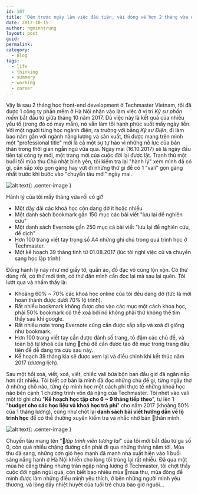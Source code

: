 ```yaml
---
id: 107
title: 'Đêm trước ngày làm việc đầu tiên, vài dòng về hơn 2 tháng vừa qua'
date: 2017-10-15
author: ngminhtrung
layout: post
guid: 
permalink: 
category:
  - Blog
tags:
  - life
  - thinking
  - summary
  - working
  - career
---
```


Vậy là sau 2 tháng học front-end development ở Techmaster Vietnam, tôi đã được 1 công ty phần mềm ở Hà Nội nhận vào làm việc ở vị trí *Kỹ sư phần mềm* bắt đầu từ giữa tháng 10 năm 2017. Dù việc này là kết quả của nhiều yếu tố (trong đó có may mắn), nó vẫn làm tôi hạnh phúc suốt mấy ngày liền. Với một người từng học ngành điện, ra trường với bằng *Kỹ sư Điện*, đi làm bao năm gắn với ngành năng lượng và sản xuất, thì được mang trên mình một "professional title" mới là cả một sự tự hào vì những nỗ lực của bản thân trong thời gian ngắn ngủ vừa qua. Ngày mai (16.10.2017) sẽ là ngày đầu tiên tại công ty mới, một trang mới của cuộc đời lại được lật. Tranh thủ một buổi tối mùa thu Chủ nhật bình yên, tôi kiểm tra lại "hành lý" xem mình đã có gì, cần sắp xếp gọn gàng hay vứt đi những thứ gì để có 1 "vali" gọn gàng nhất trước khi bước vào "chuyến tàu mới" ngày mai. 

![alt text][photo00]{: .center-image }

Hành lý của tôi mấy tháng vừa rồi có gì?
- Một dãy dài các khoá học còn dang dở ít hoặc nhiều
- Một danh sách bookmark gần 150 mục các bài viết "lưu lại để nghiên cứu"
- Một danh sách Evernote gần 250 mục cá bài viết "lưu lại để nghiên cứu, để dịch" 
- Hơn 100 trang viết tay trong sổ A4 những ghi chú trong quá trình học ở Techmaster. 
- Một kế hoạch 39 tháng tính từ 01.08.2017 (lúc tôi nghỉ việc cũ và chuyển sang học lập trình)

Đống hành lý này như mớ giấy tờ, quần áo, đồ đạc vô cùng lộn xộn. Có thứ dùng rồi, có thứ mới tinh, có thứ dặn mình cần đọc lại mà sau lại quên. Tôi lướt qua và nhẩm thấy là:
- Khoảng 60% ~ 70% các khoá học online của tôi đều dang dở (tức là mới hoàn thành được dưới 70% lộ trình).
- Rất nhiều bookmark không được cho vào các mục một cách khoa học, phải 50% bookmark có thể xoá bởi nó không phải thứ không thể tìm thấy sau khi google. 
- Rất nhiều note trong Evernote cũng cần được sắp xếp và xoá đi giống như bookmark.
- Hơn 100 trang viết tay cần được đánh số trang, tô đậm các chủ đề, và toàn bộ từ khoá của từng chủ đề cần được tạo đề mục trong trang đầu tiên để dễ dàng tra cứu sau này. 
- Kế hoạch 39 tháng kia sẽ được xem lại và điều chỉnh khi kết thúc năm 2017 (dương lịch).

Sau một hồi xoá, viết, xoá, viết, chiếc vali bừa bộn ban đầu giờ đã ngăn nắp hơn rất nhiều. Tôi biết cơ bản là mình đã đọc những chủ đề gì, từng ngây thơ ở những chỗ nào, từng ép mình học một cách phi thực tế những khoá học nào bên cạnh 1 chương trình vốn đã nặng của Techmaster. Tôi nhét vào vali một tờ ghi chú "**Kế hoạch học tập cho 6 ~ 9 tháng tiếp theo**", tự lên 1 "**budget cho các học liệu và khoá học trả phí**" cho năm 2017 (khoảng 50% của 1 tháng lương), cũng như chốt lại **danh sách bài viết hướng dẫn về lộ trình học** để có thể thường xuyên kiểm tra và nhắc nhở bản thân mình. 

![alt text][photo01]{: .center-image }

Chuyến tàu mang tên "*lập trình viên tương lai*" của tôi mới bắt đầu từ ga số 0, còn quá nhiều chặng đường cần phải đi qua những tháng năm tới. Mùa thu đã sang, những cơn gió heo manh đã manh nha xuất hiện vào 1 buổi sáng nắng hanh ở Hà Nội khiến cho lòng tôi trùng lại rất nhiều. Đã qua một mùa hè căng thẳng nhưng tràn ngập năng lượng ở Techmaster, tôi chợt thấy cuộc đời ngắn ngủi quá, còn biết bao nhiêu mùa mùa thu, mùa đông để mình được làm những điều mình yêu thích, ở bên những người mình yêu thương, và lòng đầy nhiệt huyết của tuổi trẻ chưa bao giờ nguôi...

[photo00]: https://ngminhtrung.github.io/images/PostIMG/20171015-img-00.png "Xác vali lên và đi"

[photo01]: https://ngminhtrung.github.io/images/PostIMG/20171015-img-01.png "Kế hoạch cho 6 - 9 tháng tới"




